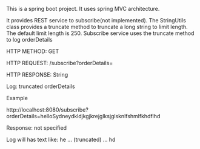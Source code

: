 
This is a spring boot project.
It uses spring MVC architecture.

It provides REST service to subscribe(not implemented).
The StringUtils class provides a truncate method to truncate a long string to limit length. 
The default limit length is 250.
Subscribe service uses the truncate method to log orderDetails


HTTP METHOD: GET

HTTP REQUEST: /subscribe?orderDetails=

HTTP RESPONSE: String

Log: truncated orderDetails

Example

http://localhost:8080/subscribe?orderDetails=helloSydneydkldjkgjkrejglksjglsknlfshmlfkhdflhd

Response: not specified

Log will has text like:
he ... (truncated) ... hd
